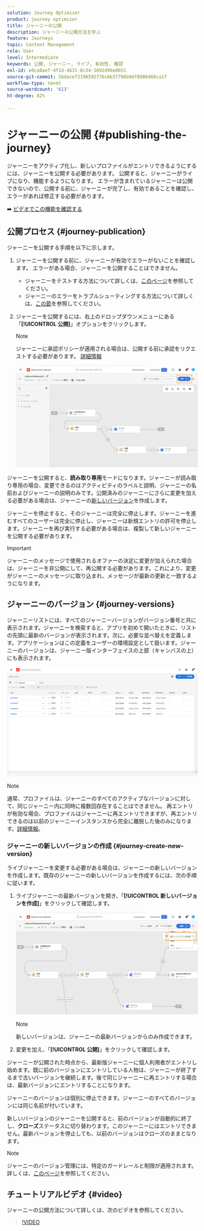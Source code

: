 ```yaml
---
solution: Journey Optimizer
product: journey optimizer
title: ジャーニーの公開
description: ジャーニーの公開方法を学ぶ
feature: Journeys
topic: Content Management
role: User
level: Intermediate
keywords: 公開, ジャーニー, ライブ, 有効性, 確認
exl-id: e0ca8aef-4f1d-4631-8c34-1692d96e8b51
source-git-commit: 5bdacef2196592776c6b37708b0df0986460ca1f
workflow-type: tm+mt
source-wordcount: '613'
ht-degree: 82%

---
```


# ジャーニーの公開 {#publishing-the-journey}

ジャーニーをアクティブ化し、新しいプロファイルがエントリできるようにするには、ジャーニーを公開する必要があります。 公開すると、ジャーニーがライブになり、機能するようになります。 エラーが含まれているジャーニーは公開できないので、公開する前に、ジャーニーが完了し、有効であることを確認し、エラーがあれば修正する必要があります。

➡️ [ビデオでこの機能を確認する](#video)

## 公開プロセス {#journey-publication}

ジャーニーを公開する手順を以下に示します。

1. ジャーニーを公開する前に、ジャーニーが有効でエラーがないことを確認します。 エラーがある場合、ジャーニーを公開することはできません。

   * ジャーニーをテストする方法について詳しくは、[このページ](testing-the-journey.md)を参照してください。
   * ジャーニーのエラーをトラブルシューティングする方法について詳しくは、[この節](../building-journeys/troubleshooting.md#checking-for-errors-before-testing)を参照してください。

1. ジャーニーを公開するには、右上のドロップダウンメニューにある「**[!UICONTROL 公開]**」オプションをクリックします。

   >[!NOTE]
   >
   > ジャーニーに承認ポリシーが適用される場合は、公開する前に承認をリクエストする必要があります。 [詳細情報](../test-approve/gs-approval.md)


   ![](assets/journeyuc1_18.png)

ジャーニーを公開すると、**読み取り専用**&#x200B;モードになります。ジャーニーが読み取り専用の場合、変更できるのはアクティビティのラベルと説明、ジャーニーの名前およびジャーニーの説明のみです。公開済みのジャーニーにさらに変更を加える必要がある場合は、ジャーニーの[新しいバージョン](journey-ui.md#journey-versions)を作成します。

ジャーニーを停止すると、そのジャーニーは完全に停止します。ジャーニーを進むすべてのユーザーは完全に停止し、ジャーニーは新規エントリの許可を停止します。ジャーニーを再び実行する必要がある場合は、複製して新しいジャーニーを公開する必要があります。


>[!IMPORTANT]
>
>ジャーニーのメッセージで使用されるオファーの決定に変更が加えられた場合は、ジャーニーを非公開にして、再公開する必要があります。これにより、変更がジャーニーのメッセージに取り込まれ、メッセージが最新の更新と一致するようになります。


## ジャーニーのバージョン {#journey-versions}

ジャーニーリストには、すべてのジャーニーバージョンがバージョン番号と共に表示されます。ジャーニーを検索すると、アプリを初めて開いたときに、リストの先頭に最新のバージョンが表示されます。次に、必要な並べ替えを定義します。アプリケーションはこの定義をユーザーの環境設定として扱います。ジャーニーのバージョンは、ジャーニー版インターフェイスの上部（キャンバスの上）にも表示されます。

![](assets/journeyversions1.png)

>[!NOTE]
>
>通常、プロファイルは、ジャーニーのすべてのアクティブなバージョンに対して、同じジャーニー内に同時に複数回存在することはできません。 再エントリが有効な場合、プロファイルはジャーニーに再エントリできますが、再エントリできるのは以前のジャーニーインスタンスから完全に離脱した後のみになります。[詳細情報](entry-management.md)。

### ジャーニーの新しいバージョンの作成 {#journey-create-new-version}

ライブジャーニーを変更する必要がある場合は、ジャーニーの新しいバージョンを作成します。既存のジャーニーの新しいバージョンを作成するには、次の手順に従います。

1. ライブジャーニーの最新バージョンを開き、「**[!UICONTROL 新しいバージョンを作成]**」をクリックして確認します。

   ![](assets/journeyversions2.png)

   >[!NOTE]
   >
   >新しいバージョンは、ジャーニーの最新バージョンからのみ作成できます。

1. 変更を加え、「**[!UICONTROL 公開]**」をクリックして確認します。

ジャーニーが公開された時点から、最新版ジャーニーに個人利用者がエントリし始めます。既に前のバージョンにエントリしている人物は、ジャーニーが終了するまで古いバージョンを継続します。後で同じジャーニーに再エントリする場合は、最新バージョンにエントリすることになります。

ジャーニーのバージョンは個別に停止できます。ジャーニーのすべてのバージョンには同じ名前が付いています。

新しいバージョンのジャーニーを公開すると、前のバージョンが自動的に終了し、**クローズ**&#x200B;ステータスに切り替わります。このジャーニーにはエントリできません。最新バージョンを停止しても、以前のバージョンはクローズのままとなります。


>[!NOTE]
>
>ジャーニーのバージョン管理には、特定のガードレールと制限が適用されます。詳しくは、[このページ](../start/guardrails.md#journey-versions-journey-versions-g)を参照してください。


## チュートリアルビデオ {#video}

ジャーニーの公開方法について詳しくは、次のビデオを参照してください。

>[!VIDEO](https://video.tv.adobe.com/v/3424998?quality=12)